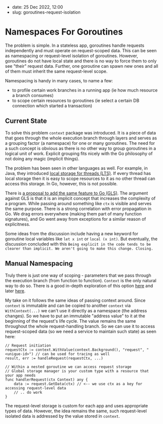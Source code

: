 - date: 25 Dec 2022, 12:00
- slug: goroutines-request-isolation

# Namespaces For Goroutines

The problem is simple. In a stateless app, goroutines handle requests independently and must operate on request-scoped
data. This can be seen as namespacing or request-level isolation of goroutines. However, goroutines do not have local
state and there is no way to force them to only see "their" request data. Further, one goroutine can spawn new ones and
all of them must inherit the same request-level scope.

Namespacing is handy in many cases, to name a few:

- to profile certain work branches in a running app (ie how much resource a branch consumes)
- to scope certain resources to goroutines (ie select a certain DB connection which started a transaction)

## Current State

To solve this problem `context` package was introduced. It is a piece of data that goes through the whole execution
branch through layers and serves as a grouping factor (a namespace) for one or many goroutines. The need for a such
concept is obvious as there is no other way to group goroutines in a logical unit of work. Explicit grouping fits nicely
with the Go philosophy of not doing any magic (implicit things).

The problem has been seen in other languages as well. For example, in Java, they
introduced [local storage for threads (LTS)](https://www.baeldung.com/java-threadlocal). If every thread has local
storage then it is easy to scope resources to it as no other thread can access this storage. In Go, however, this is not
possible.

There is [a proposal to add the same feature to Go (GLS)](https://github.com/golang/go/issues/21355). The argument
against GLS is that it is an implicit concept that increases the complexity of a program. While passing around something
like `ctx` is visible and serves the same purpose. There is a strong correlation with error propagation in Go. We drag
errors everywhere (making them part of many function signatures), and Go went away from exceptions for a similar reason of
explicitness.

Some ideas from the discussion include having a new keyword for goroutine local variables like `let x int` or `local
(x int)`. But eventually, the discussion concluded with
this `Being explicit in the code tends to be clearer than implicit. We aren't going to make this change. Closing.`

## Manual Namespacing

Truly there is just one way of scoping - parameters that we pass through the execution branch (from function to
function). `Context` is the only natural way to do so. There is a good in-depth exploration of this
option [here](https://blog.merovius.de/posts/2017-08-14-why-context-value-matters-and-how-to-improve-it/) and later
[here](https://blog.merovius.de/posts/2020-07-20-parametric-context/).

My take on it follows the same ideas of passing context around. Since `context` is immutable and can be copied to
another `context` via `WithContext(...)` we can't use it directly as a namespace (the address changes). So we have
to put an immutable "address value" to it at the beginning of the request's life cycle. The value remains the same throughout
the whole request-handling branch. So we can use it to access request-scoped data (so we need a service to maintain
such state) as seen here:

```
// Request initiation
requestCtx := context.WithValue(context.Background(), "request", "<unique-id>") // can be used for tracing as well
result, err := handleRequest(requestCtx, ...)

// Within a nested goroutine we can access request storage
// Global storage manager is your custom type with a resource that your app needs 
func handlerRequest(ctx Context) any {
    data := request.GetData(ctx) // <-- we use ctx as a key for accessing request-level data
	// .. do work
}
```

The request-level storage is custom for each app and uses appropriate types of data. However, the idea remains the same,
such request-level isolated data is addressed by the value stored in `context`.
